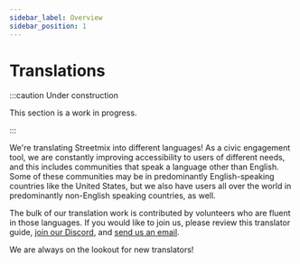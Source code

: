 ```yaml
---
sidebar_label: Overview
sidebar_position: 1
---
```


# Translations

:::caution Under construction

This section is a work in progress.

:::

We're translating Streetmix into different languages! As a civic engagement tool, we are constantly improving accessibility to users of different needs, and this includes communities that speak a language other than English. Some of these communities may be in predominantly English-speaking countries like the United States, but we also have users all over the world in predominantly non-English speaking countries, as well.

The bulk of our translation work is contributed by volunteers who are fluent in those languages. If you would like to join us, please review this translator guide, [join our Discord](https://strt.mx/discord), and [send us an email](mailto:hello@streetmix.net).

We are always on the lookout for new translators!
